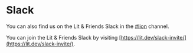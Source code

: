# Slack

You can also find us on the Lit & Friends Slack in the [#lion](https://lit-and-friends.slack.com/archives/CJGFWJN9J) channel.

You can join the Lit & Friends Slack by visiting [https://lit.dev/slack-invite/](https://lit.dev/slack-invite/).
